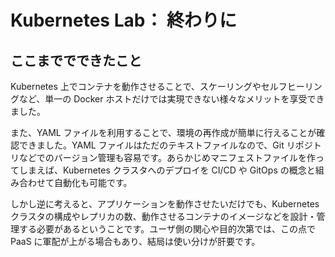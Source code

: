 # Kubernetes Lab： 終わりに


## ここまででできたこと

Kubernetes 上でコンテナを動作させることで、スケーリングやセルフヒーリングなど、単一の Docker ホストだけでは実現できない様々なメリットを享受できました。

また、YAML ファイルを利用することで、環境の再作成が簡単に行えることが確認できました。YAML ファイルはただのテキストファイルなので、Git リポジトリなどでのバージョン管理も容易です。あらかじめマニフェストファイルを作ってしまえば、Kubernetes クラスタへのデプロイを CI/CD や GitOps の概念と組み合わせて自動化も可能です。

しかし逆に考えると、アプリケーションを動作させたいだけでも、Kubernetes クラスタの構成やレプリカの数、動作させるコンテナのイメージなどを設計・管理する必要があるということです。ユーザ側の関心や目的次第では、この点で PaaS に軍配が上がる場合もあり、結局は使い分けが肝要です。

